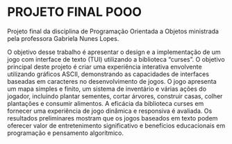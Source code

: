 # PROJETO FINAL POOO
 Projeto final da disciplina de Programação Orientada a Objetos ministrada pela professora Gabriela Nunes Lopes.

 O objetivo desse trabalho é apresentar o design e a implementação de um jogo com interface de texto (TUI) utilizando a biblioteca “curses”. O objetivo principal deste projeto é criar uma experiência interativa envolvente utilizando gráficos ASCII, demonstrando as capacidades de interfaces baseadas em caracteres no desenvolvimento de jogos. O jogo apresenta um mapa simples e finito, um sistema de inventário e várias ações do jogador, incluindo plantar sementes, cortar árvores, construir casas, colher plantações e consumir alimentos. A eficácia da biblioteca curses em fornecer uma experiência de jogo dinâmica e responsiva é avaliada. Os resultados preliminares mostram que os jogos baseados em texto podem oferecer valor de entretenimento significativo e benefícios educacionais em programação e pensamento algorítmico.
